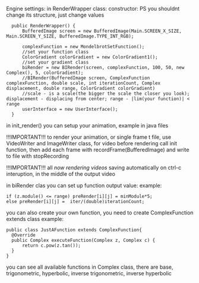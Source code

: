 Engine settings:
  in RenderWrapper class:
    constructor:
        PS you shouldnt change its structure, just change values
      
      public RenderWrapper() {
          BufferedImage screen = new BufferedImage(Main.SCREEN_X_SIZE, Main.SCREEN_Y_SIZE, BufferedImage.TYPE_INT_RGB);

          complexFunction = new MondelbrotSetFunction();
          //set your function class
          ColorGradient colorGradient = new ColorGradient1();
          //set your gradient class
          biRender = new BIRender(screen, complexFunction, 100, 50, new Complex(), 5, colorGradient);
          //BIRender(BufferedImage screen, ComplexFunction complexFunction, double scale, int iterationCount, Complex displacement, double range, ColorGradient colorGradient)
          //scale - is a scale(the bigger the scale the closer you look); displacement - displacing from center; range - |lim(your function)| < range
          userInterface = new UserInterface();
      }
    
in init_render() you can setup your animation, example in java files

!!!IMPORTANT!!! to render your animation, or single frame t file, use VideoWriter and ImageWriter class, for video before rendering call init function, 
then add each frame with recordFrame(BufferedImage) and write to file with stopRecording

!!!IMPORTANT!!! all *now rendering videos* saving automatically on ctrl-c interuption, in the middle of the output video
    
in biRender clas you can set up function output value:
  example:
    
    if (z.module() <= range) preRender[i][j] = minModule*5;
    else preRender[i][j] =  iter/(double)iterationCount;

  
you can also create your own function, you need to create ComplexFunction extends class
example:

    public class JustAFunction extends ComplexFunction{
      @Override
      public Complex executeFunction(Complex z, Complex c) {
          return c.pow(z.tan());
      }
    }
  
you can see all available functions in Complex class, there are base, trigonometric, hyperbolic, inverse trigonometric, inverse hyperbolic

